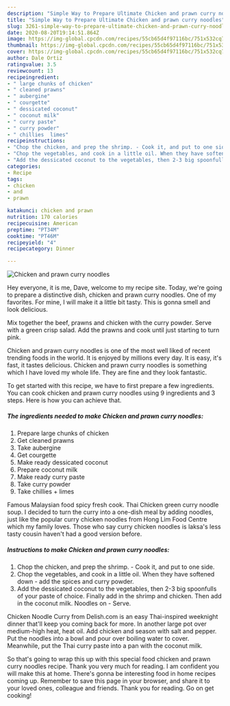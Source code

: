 ```yaml
---
description: "Simple Way to Prepare Ultimate Chicken and prawn curry noodles"
title: "Simple Way to Prepare Ultimate Chicken and prawn curry noodles"
slug: 3261-simple-way-to-prepare-ultimate-chicken-and-prawn-curry-noodles
date: 2020-08-20T19:14:51.864Z
image: https://img-global.cpcdn.com/recipes/55cb65d4f97116bc/751x532cq70/chicken-and-prawn-curry-noodles-recipe-main-photo.jpg
thumbnail: https://img-global.cpcdn.com/recipes/55cb65d4f97116bc/751x532cq70/chicken-and-prawn-curry-noodles-recipe-main-photo.jpg
cover: https://img-global.cpcdn.com/recipes/55cb65d4f97116bc/751x532cq70/chicken-and-prawn-curry-noodles-recipe-main-photo.jpg
author: Dale Ortiz
ratingvalue: 3.5
reviewcount: 13
recipeingredient:
- " large chunks of chicken"
- " cleaned prawns"
- " aubergine"
- " courgette"
- " dessicated coconut"
- " coconut milk"
- " curry paste"
- " curry powder"
- " chillies  limes"
recipeinstructions:
- "Chop the chicken, and prep the shrimp. - Cook it, and put to one side."
- "Chop the vegetables, and cook in a little oil. When they have softened down - add the spices and curry powder."
- "Add the dessicated coconut to the vegetables, then 2-3 big spoonfulls of your paste of choice. Finally add in the shrimp and chicken. Then add in the coconut milk. Noodles on - Serve."
categories:
- Recipe
tags:
- chicken
- and
- prawn

katakunci: chicken and prawn 
nutrition: 170 calories
recipecuisine: American
preptime: "PT34M"
cooktime: "PT46M"
recipeyield: "4"
recipecategory: Dinner

---
```



![Chicken and prawn curry noodles](https://img-global.cpcdn.com/recipes/55cb65d4f97116bc/751x532cq70/chicken-and-prawn-curry-noodles-recipe-main-photo.jpg)

Hey everyone, it is me, Dave, welcome to my recipe site. Today, we're going to prepare a distinctive dish, chicken and prawn curry noodles. One of my favorites. For mine, I will make it a little bit tasty. This is gonna smell and look delicious.

Mix together the beef, prawns and chicken with the curry powder. Serve with a green crisp salad. Add the prawns and cook until just starting to turn pink.

Chicken and prawn curry noodles is one of the most well liked of recent trending foods in the world. It is enjoyed by millions every day. It is easy, it's fast, it tastes delicious. Chicken and prawn curry noodles is something which I have loved my whole life. They are fine and they look fantastic.


To get started with this recipe, we have to first prepare a few ingredients. You can cook chicken and prawn curry noodles using 9 ingredients and 3 steps. Here is how you can achieve that.

<!--inarticleads1-->

##### The ingredients needed to make Chicken and prawn curry noodles:

1. Prepare  large chunks of chicken
1. Get  cleaned prawns
1. Take  aubergine
1. Get  courgette
1. Make ready  dessicated coconut
1. Prepare  coconut milk
1. Make ready  curry paste
1. Take  curry powder
1. Take  chillies + limes


Famous Malaysian food spicy fresh cook. Thai Chicken green curry noodle soup. I decided to turn the curry into a one-dish meal by adding noodles, just like the popular curry chicken noodles from Hong Lim Food Centre which my family loves. Those who say curry chicken noodles is laksa&#39;s less tasty cousin haven&#39;t had a good version before. 

<!--inarticleads2-->

##### Instructions to make Chicken and prawn curry noodles:

1. Chop the chicken, and prep the shrimp. - Cook it, and put to one side.
1. Chop the vegetables, and cook in a little oil. When they have softened down - add the spices and curry powder.
1. Add the dessicated coconut to the vegetables, then 2-3 big spoonfulls of your paste of choice. Finally add in the shrimp and chicken. Then add in the coconut milk. Noodles on - Serve.


Chicken Noodle Curry from Delish.com is an easy Thai-inspired weeknight dinner that&#39;ll keep you coming back for more. In another large pot over medium-high heat, heat oil. Add chicken and season with salt and pepper. Put the noodles into a bowl and pour over boiling water to cover. Meanwhile, put the Thai curry paste into a pan with the coconut milk. 

So that's going to wrap this up with this special food chicken and prawn curry noodles recipe. Thank you very much for reading. I am confident you will make this at home. There's gonna be interesting food in home recipes coming up. Remember to save this page in your browser, and share it to your loved ones, colleague and friends. Thank you for reading. Go on get cooking!
